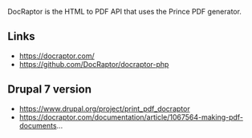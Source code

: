 DocRaptor is the HTML to PDF API that uses the Prince PDF generator.

## Links
* https://docraptor.com/
* https://github.com/DocRaptor/docraptor-php

## Drupal 7 version
* https://www.drupal.org/project/print_pdf_docraptor
* https://docraptor.com/documentation/article/1067564-making-pdf-documents...
